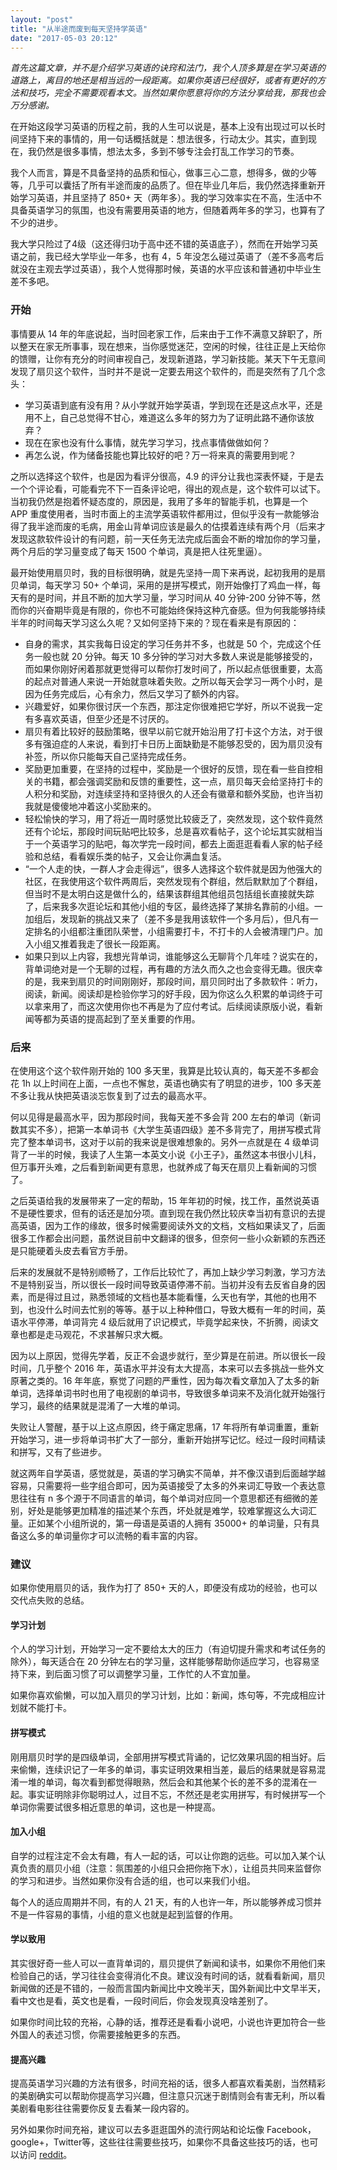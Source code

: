 ```yaml
---
layout: "post"
title: "从半途而废到每天坚持学英语"
date: "2017-05-03 20:12"
---
```


*首先这篇文章，并不是介绍学习英语的诀窍和法门，我个人顶多算是在学习英语的道路上，离目的地还是相当远的一段距离。如果你英语已经很好，或者有更好的方法和技巧，完全不需要观看本文。当然如果你愿意将你的方法分享给我，那我也会万分感谢。*

在开始这段学习英语的历程之前，我的人生可以说是，基本上没有出现过可以长时间坚持下来的事情的，用一句话概括就是：想法很多，行动太少。其实，直到现在，我仍然是很多事情，想法太多，多到不够专注会打乱工作学习的节奏。

我个人而言，算是不具备坚持的品质和恒心，做事三心二意，想得多，做的少等等，几乎可以囊括了所有半途而废的品质了。但在毕业几年后，我仍然选择重新开始学习英语，并且坚持了 850+ 天（两年多）。我的学习效率实在不高，生活中不具备英语学习的氛围，也没有需要用英语的地方，但随着两年多的学习，也算有了不少的进步。

我大学只险过了4级（这还得归功于高中还不错的英语底子），然而在开始学习英语之前，我已经大学毕业一年多，也有 4，5 年没怎么碰过英语了（差不多高考后就没在主观去学过英语），我个人觉得那时候，英语的水平应该和普通初中毕业生差不多吧。

### 开始

事情要从 14 年的年底说起，当时回老家工作，后来由于工作不满意又辞职了，所以整天在家无所事事，现在想来，当你感觉迷茫，空闲的时候，往往正是上天给你的馈赠，让你有充分的时间审视自己，发现新道路，学习新技能。某天下午无意间发现了扇贝这个软件，当时并不是说一定要去用这个软件的，而是突然有了几个念头：
- 学习英语到底有没有用？从小学就开始学英语，学到现在还是这点水平，还是用不上，自己总觉得不甘心，难道这么多年的努力为了证明此路不通你该放弃？
- 现在在家也没有什么事情，就先学习学习，找点事情做做如何？
- 再怎么说，作为储备技能也算比较好的吧？万一将来真的需要用到呢？

之所以选择这个软件，也是因为看评分很高，4.9 的评分让我也深表怀疑，于是去一个个评论看，可能看完不下一百条评论吧，得出的观点是，这个软件可以试下。当初我仍然是抱着怀疑态度的，原因是，我用了多年的智能手机，也算是一个 APP 重度使用者，当时市面上的主流学英语软件都用过，但似乎没有一款能够治得了我半途而废的毛病，用金山背单词应该是最久的估摸着连续有两个月（后来才发现这款软件设计的有问题，前一天任务无法完成后面会不断的增加你的学习量，两个月后的学习量变成了每天 1500 个单词，真是把人往死里逼）。

最开始使用扇贝时，我的目标很明确，就是先坚持一周下来再说，起初我用的是扇贝单词，每天学习 50+ 个单词，采用的是拼写模式，刚开始像打了鸡血一样，每天有的是时间，并且不断的加大学习量，学习时间从 40 分钟-200 分钟不等，然而你的兴奋期毕竟是有限的，你也不可能始终保持这种亢奋感。但为何我能够持续半年的时间每天学习这么久呢？又如何坚持下来的？现在看来是有原因的：
- 自身的需求，其实我每日设定的学习任务并不多，也就是 50 个，完成这个任务一般也就 20 分钟。每天 10 多分钟的学习对大多数人来说是能够接受的，而如果你刚好闲着那就更觉得可以帮你打发时间了，所以起点低很重要，太高的起点对普通人来说一开始就意味着失败。之所以每天会学习一两个小时，是因为任务完成后，心有余力，然后又学习了额外的内容。
- 兴趣爱好，如果你很讨厌一个东西，那注定你很难把它学好，所以不说我一定有多喜欢英语，但至少还是不讨厌的。
- 扇贝有着比较好的鼓励策略，很早以前它就开始沿用了打卡这个方法，对于很多有强迫症的人来说，看到打卡日历上面缺勤是不能够忍受的，因为扇贝没有补签，所以你只能每天自己坚持完成任务。
- 奖励更加重要，在坚持的过程中，奖励是一个很好的反馈，现在看一些自控相关的书籍，都会强调奖励和反馈的重要性，这一点，扇贝每天会给坚持打卡的人积分和奖励，对连续坚持和坚持很久的人还会有徽章和额外奖励，也许当初我就是傻傻地冲着这小奖励来的。
- 轻松愉快的学习，用了将近一周时感觉比较疲乏了，突然发现，这个软件竟然还有个论坛，那段时间玩贴吧比较多，总是喜欢看帖子，这个论坛其实就相当于一个英语学习的贴吧，每次学完一段时间，都去上面逛逛看看人家的帖子经验和总结，看看娱乐类的帖子，又会让你满血复活。
- “一个人走的快，一群人才会走得远”，很多人选择这个软件就是因为他强大的社区，在我使用这个软件两周后，突然发现有个群组，然后默默加了个群组，但当时不是太明白这是做什么的，结果该群组其他组员包括组长直接就失踪了，后来我多次逛论坛和其他小组的专区，最终选择了某排名靠前的小组。一加组后，发现新的挑战又来了（差不多是我用该软件一个多月后），但凡有一定排名的小组都注重团队荣誉，小组需要打卡，不打卡的人会被清理门户。加入小组又推着我走了很长一段距离。
- 如果只到以上内容，我想光背单词，谁能够这么无聊背个几年哇？说实在的，背单词绝对是一个无聊的过程，再有趣的方法久而久之也会变得无趣。很庆幸的是，我来到扇贝的时间刚刚好，那段时间，扇贝同时出了多款软件：听力，阅读，新闻。阅读却是检验你学习的好手段，因为你这么久积累的单词终于可以拿来用了，而这次使用你也不再是为了应付考试。后续阅读原版小说，看新闻等都为英语的提高起到了至关重要的作用。


### 后来

在使用这个这个软件刚开始的 100 多天里，我算是比较认真的，每天差不多都会花 1h 以上时间在上面，一点也不懈怠，英语也确实有了明显的进步，100 多天差不多让我从快把英语淡忘恢复到了过去的最高水平。

何以见得是最高水平，因为那段时间，我每天差不多会背 200 左右的单词（新词数其实不多），把第一本单词书《大学生英语四级》差不多背完了，用拼写模式背完了整本单词书，这对于以前的我来说是很难想象的。另外一点就是在 4 级单词背了一半的时候，我读了人生第一本英文小说《小王子》，虽然这本书很小儿科，但万事开头难，之后看到新闻更有意思，也就养成了每天在扇贝上看新闻的习惯了。

之后英语给我的发展带来了一定的帮助，15 年年初的时候，找工作，虽然说英语不是硬性要求，但有的话还是加分项。直到现在我仍然比较庆幸当初有意识的去提高英语，因为工作的缘故，很多时候需要阅读外文的文档，文档如果读叉了，后面很多工作都会出问题，虽然说目前中文翻译的很多，但奈何一些小众新颖的东西还是只能硬着头皮去看官方手册。

后来的发展就不是特别顺畅了，工作后比较忙了，再加上缺少学习刺激，学习方法不是特别妥当，所以很长一段时间导致英语停滞不前。当初并没有去反省自身的因素，而是得过且过，熟悉领域的文档也基本能看懂，么天也有学，其他的也用不到，也没什么时间去忙别的等等。基于以上种种借口，导致大概有一年的时间，英语水平停滞，单词背完 4 级后就用了识记模式，毕竟学起来快，不折腾，阅读文章也都是走马观花，不求甚解只求大概。

因为以上原因，觉得先学着，反正不会退步就行，至少算是在前进。所以很长一段时间，几乎整个 2016 年，英语水平并没有太大提高，本来可以去多挑战一些外文原著之类的。16 年年底，察觉了问题的严重性，因为每次看文章加入了太多的新单词，选择单词书时也用了电视剧的单词书，导致很多单词来不及消化就开始强行学习，最终的结果就是混淆了一大堆的单词。

失败让人警醒，基于以上这点原因，终于痛定思痛，17 年将所有单词重置，重新开始学习，进一步将单词书扩大了一部分，重新开始拼写记忆。经过一段时间精读和拼写，又有了些进步。

就这两年自学英语，感觉就是，英语的学习确实不简单，并不像汉语到后面越学越容易，只需要将一些字组合即可，因为英语接受了太多的外来词汇导致一个表达意思往往有 n 多个源于不同语言的单词，每个单词对应同一个意思都还有细微的差别，好处是能够更加精准的描述某个东西，坏处就是难学，较难掌握这么大词汇量。正如某个小组所说的，第一母语是英语的人拥有 35000+ 的单词量，只有具备这么多的单词量你才可以流畅的看丰富的内容。

### 建议

如果你使用扇贝的话，我作为打了 850+ 天的人，即便没有成功的经验，也可以交代点失败的总结。

#### 学习计划

个人的学习计划，开始学习一定不要给太大的压力（有迫切提升需求和考试任务的除外），每天适合在 20 分钟左右的学习量，这样能够帮助你适应学习，也容易坚持下来，到后面习惯了可以调整学习量，工作忙的人不宜加量。

如果你喜欢偷懒，可以加入扇贝的学习计划，比如：新闻，炼句等，不完成相应计划就不能打卡。

#### 拼写模式

刚用扇贝时学的是四级单词，全部用拼写模式背诵的，记忆效果巩固的相当好。后来偷懒，连续识记了一年多的单词，事实证明效果相当差，最后的结果就是容易混淆一堆的单词，每次看到都觉得眼熟，然后会和其他某个长的差不多的混淆在一起。事实证明除非你聪明过人，过目不忘，不然还是老实用拼写，有时候拼写一个单词你需要试很多相近意思的单词，这也是一种提高。

#### 加入小组

自学的过程注定不会太有趣，有人一起的话，可以让你跑的远些。可以加入某个认真负责的扇贝小组（注意：氛围差的小组只会把你拖下水），让组员共同来监督你的学习和进步。当然如果你没有合适的组，也可以来我们小组。

每个人的适应周期并不同，有的人 21 天，有的人也许一年，所以能够养成习惯并不是一件容易的事情，小组的意义也就是起到监督的作用。

#### 学以致用

其实很好奇一些人可以一直背单词的，扇贝提供了新闻和读书，如果你不用他们来检验自己的话，学习往往会变得消化不良。建议没有时间的话，就看看新闻，扇贝新闻做的还是不错的，一般而言国内新闻比中文晚半天，国外新闻比中文早半天，看中文也是看，英文也是看，一段时间后，你会发现真没啥差别了。

如果你时间比较的充裕，心静的话，推荐还是看看小说吧，小说也许更加符合一些外国人的表述习惯，你需要接触更多的东西。

#### 提高兴趣

提高英语学习兴趣的方法有很多，时间充裕的话，很多人都喜欢看美剧，当然精彩的美剧确实可以帮助你提高学习兴趣，但注意只沉迷于剧情则会有害无利，所以看美剧看电影往往需要你反复去看某一段内容的。

另外如果你时间充裕，建议可以去多逛逛国外的流行网站和论坛像 Facebook， google+，Twitter等，这些往往需要些技巧，如果你不具备这些技巧的话，也可以访问 [reddit](www.reddit.com)。
